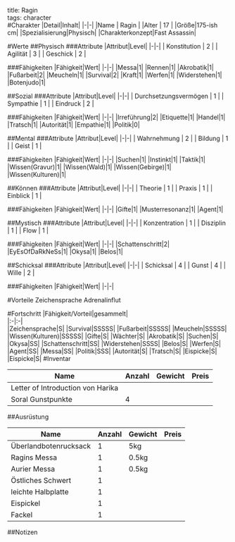 title: Ragin  
tags: character  
#Charakter
|Detail|Inhalt|
|-|-|
|Name | Ragin |
|Alter | 17 |
|Größe|175-ish cm|
|Spezialisierung|Physisch|
|Charakterkonzept|Fast Assassin|

#Werte
##Physisch
###Attribute
|Attribut|Level|
|-|-|
| Konstitution | 2 |
| Agilität | 3 |
| Geschick | 2 |

###Fähigkeiten
|Fähigkeit|Wert|
|-|-|
|Messa|1|
|Rennen|1|
|Akrobatik|1|
|Fußarbeit|2|
|Meucheln|1|
|Survival|2|
|Kraft|1|
|Werfen|1|
|Widerstehen|1|
|Botenjudo|1|


##Sozial
###Attribute 
|Attribut|Level|
|-|-|
| Durchsetzungsvermögen | 1 |
| Sympathie | 1 |
| Eindruck | 2 |


###Fähigkeiten
|Fähigkeit|Wert|
|-|-|
|Irreführung|2|
|Etiquette|1|
|Handel|1|
|Tratsch|1|
|Autorität|1|
|Empathie|1|
|Politik|0|


##Mental
###Attribute 
|Attribut|Level|
|-|-|
| Wahrnehmung | 2 |
| Bildung | 1 |
| Geist | 1 |


###Fähigkeiten
|Fähigkeit|Wert|
|-|-|
|Suchen|1|
|Instinkt|1|
|Taktik|1|
|Wissen(Gravur)|1|
|Wissen(Wald)|1|
|Wissen(Gebirge)|1|
|Wissen(Kulturen)|1|


##Können
###Attribute 
|Attribut|Level|
|-|-|
| Theorie | 1 |
| Praxis | 1 |
| Einblick | 1 |


###Fähigkeiten
|Fähigkeit|Wert|
|-|-|
|Gifte|1|
|Musterresonanz|1|
|Agent|1|

##Mystisch
###Attribute 
|Attribut|Level|
|-|-|
| Konzentration | 1 |
| Disziplin | 1 |
| Flow | 1 |


###Fähigkeiten
|Fähigkeit|Wert|
|-|-|
|Schattenschritt|2|
|EyEsOfDaRkNeSs|1|
|Okysa|1|
|Belos|1|

##Schicksal
###Attribute 
|Attribut|Level|
|-|-|
| Schicksal | 4 |
| Gunst | 4 |
| Wille | 2 |

###Fähigkeiten
|Fähigkeit|Wert|
|-|-|

#Vorteile
Zeichensprache
Adrenalinflut

#Fortschritt
|Fähigkeit/Vorteil|gesammelt|  
|:-|:-|  
|Zeichensprache|S|
|Survival|SSSSS|
|Fußarbeit|SSSSS|
|Meucheln|SSSSS|
|Wissen(Kulturen)|SSSSS|
|Gifte|S|
|Wächter|S|
|Akrobatik|S|
|Suchen|S|
|Okysa|SS|
|Schattenschritt|SS|
|Widerstehen|SSSS|
|Belos|S|
|Werfen|S|
|Agent|SS|
|Messa|SS|
|Politik|SSS|
|Autorität|S|
|Tratsch|S|
|Eispicke|S|
|Eispicke|S|
#Inventar

|Name|Anzahl|Gewicht|Preis|
|---|---|---|---|
|Letter of Introduction von Harika||||
|Soral Gunstpunkte|4|||

##Ausrüstung

|Name|Anzahl|Gewicht|Preis|
|---|---|---|---|
|Überlandbotenrucksack|1|5kg||
|Ragins Messa|1|0.5kg||
|Aurier Messa|1|0.5kg||
|Östliches Schwert|1|||
|leichte Halbplatte|1|||
|Eispickel|1|||
|Fackel|1|||

##Notizen

